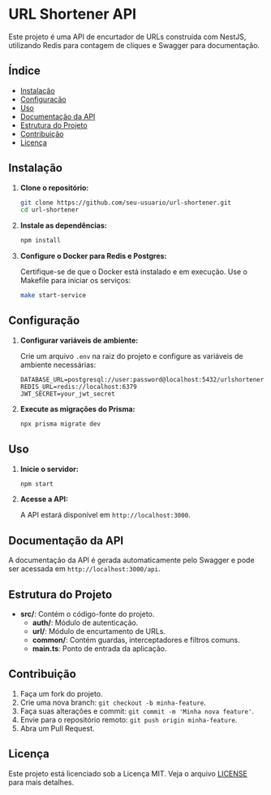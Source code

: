 # URL Shortener API

Este projeto é uma API de encurtador de URLs construída com NestJS, utilizando Redis para contagem de cliques e Swagger para documentação.

## Índice

- [Instalação](#instalação)
- [Configuração](#configuração)
- [Uso](#uso)
- [Documentação da API](#documentação-da-api)
- [Estrutura do Projeto](#estrutura-do-projeto)
- [Contribuição](#contribuição)
- [Licença](#licença)

## Instalação

1. **Clone o repositório:**

   ```bash
   git clone https://github.com/seu-usuario/url-shortener.git
   cd url-shortener
   ```

2. **Instale as dependências:**

   ```bash
   npm install
   ```

3. **Configure o Docker para Redis e Postgres:**

   Certifique-se de que o Docker está instalado e em execução. Use o Makefile para iniciar os serviços:

   ```bash
   make start-service
   ```

## Configuração

1. **Configurar variáveis de ambiente:**

   Crie um arquivo `.env` na raiz do projeto e configure as variáveis de ambiente necessárias:

   ```env
   DATABASE_URL=postgresql://user:password@localhost:5432/urlshortener
   REDIS_URL=redis://localhost:6379
   JWT_SECRET=your_jwt_secret
   ```

2. **Execute as migrações do Prisma:**

   ```bash
   npx prisma migrate dev
   ```

## Uso

1. **Inicie o servidor:**

   ```bash
   npm start
   ```

2. **Acesse a API:**

   A API estará disponível em `http://localhost:3000`.

## Documentação da API

A documentação da API é gerada automaticamente pelo Swagger e pode ser acessada em `http://localhost:3000/api`.

## Estrutura do Projeto

- **src/**: Contém o código-fonte do projeto.
  - **auth/**: Módulo de autenticação.
  - **url/**: Módulo de encurtamento de URLs.
  - **common/**: Contém guardas, interceptadores e filtros comuns.
  - **main.ts**: Ponto de entrada da aplicação.

## Contribuição

1. Faça um fork do projeto.
2. Crie uma nova branch: `git checkout -b minha-feature`.
3. Faça suas alterações e commit: `git commit -m 'Minha nova feature'`.
4. Envie para o repositório remoto: `git push origin minha-feature`.
5. Abra um Pull Request.

## Licença

Este projeto está licenciado sob a Licença MIT. Veja o arquivo [LICENSE](LICENSE) para mais detalhes.
